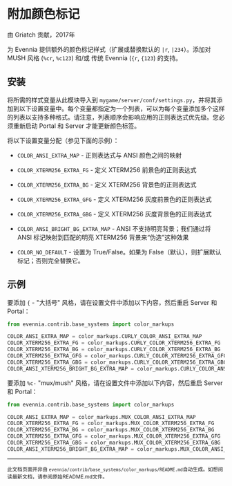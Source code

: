 # 附加颜色标记

由 Griatch 贡献，2017年

为 Evennia 提供额外的颜色标记样式（扩展或替换默认的 `|r`, `|234`）。添加对 MUSH 风格 (`%cr`, `%c123`) 和/或 传统 Evennia (`{r`, `{123`) 的支持。

## 安装

将所需的样式变量从此模块导入到 `mygame/server/conf/settings.py`，并将其添加到以下设置变量中。每个变量都指定为一个列表，可以为每个变量添加多个这样的列表以支持多种格式。请注意，列表顺序会影响应用的正则表达式优先级。您必须重新启动 Portal 和 Server 才能更新颜色标签。

将以下设置变量分配（参见下面的示例）：

- `COLOR_ANSI_EXTRA_MAP` - 正则表达式与 ANSI 颜色之间的映射
- `COLOR_XTERM256_EXTRA_FG` - 定义 XTERM256 前景色的正则表达式
- `COLOR_XTERM256_EXTRA_BG` - 定义 XTERM256 背景色的正则表达式
- `COLOR_XTERM256_EXTRA_GFG` - 定义 XTERM256 灰度前景色的正则表达式
- `COLOR_XTERM256_EXTRA_GBG` - 定义 XTERM256 灰度背景色的正则表达式
- `COLOR_ANSI_BRIGHT_BG_EXTRA_MAP` - ANSI 不支持明亮背景；我们通过将 ANSI 标记映射到匹配的明亮 XTERM256 背景来“伪造”这种效果

- `COLOR_NO_DEFAULT` - 设置为 True/False。如果为 False（默认），则扩展默认标记；否则完全替换它。

## 示例

要添加 `{` - "大括号" 风格，请在设置文件中添加以下内容，然后重启 Server 和 Portal：

```python
from evennia.contrib.base_systems import color_markups

COLOR_ANSI_EXTRA_MAP = color_markups.CURLY_COLOR_ANSI_EXTRA_MAP
COLOR_XTERM256_EXTRA_FG = color_markups.CURLY_COLOR_XTERM256_EXTRA_FG
COLOR_XTERM256_EXTRA_BG = color_markups.CURLY_COLOR_XTERM256_EXTRA_BG
COLOR_XTERM256_EXTRA_GFG = color_markups.CURLY_COLOR_XTERM256_EXTRA_GFG
COLOR_XTERM256_EXTRA_GBG = color_markups.CURLY_COLOR_XTERM256_EXTRA_GBG
COLOR_ANSI_XTERM256_BRIGHT_BG_EXTRA_MAP = color_markups.CURLY_COLOR_ANSI_XTERM256_BRIGHT_BG_EXTRA_MAP
```

要添加 `%c-` "mux/mush" 风格，请在设置文件中添加以下内容，然后重启 Server 和 Portal：

```python
from evennia.contrib.base_systems import color_markups

COLOR_ANSI_EXTRA_MAP = color_markups.MUX_COLOR_ANSI_EXTRA_MAP
COLOR_XTERM256_EXTRA_FG = color_markups.MUX_COLOR_XTERM256_EXTRA_FG
COLOR_XTERM256_EXTRA_BG = color_markups.MUX_COLOR_XTERM256_EXTRA_BG
COLOR_XTERM256_EXTRA_GFG = color_markups.MUX_COLOR_XTERM256_EXTRA_GFG
COLOR_XTERM256_EXTRA_GBG = color_markups.MUX_COLOR_XTERM256_EXTRA_GBG
COLOR_ANSI_XTERM256_BRIGHT_BG_EXTRA_MAP = color_markups.MUX_COLOR_ANSI_XTERM256_BRIGHT_BG_EXTRA_MAP
```


----

<small>此文档页面并非由 `evennia/contrib/base_systems/color_markups/README.md`自动生成。如想阅读最新文档，请参阅原始README.md文件。</small>
